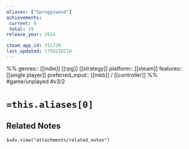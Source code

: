 ```yaml
---
aliases: ["Sproggiwood"]
achievements:
 current: 0
 total: 19
release_year: 2014

steam_app_id: 311720
last_updated: 1750218210
---
```

%%
genres:: [[indie]] [[rpg]] [[strategy]]
platform:: [[steam]]
features:: [[single player]]
preferred_input:: [[mkb]] / [[controller]]
%%
#game/unplayed
#v3/2

# `=this.aliases[0]`
## Related Notes
`$=dv.view("attachments/related_notes")`